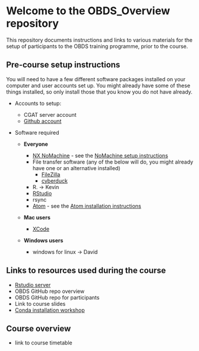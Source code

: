 # Welcome to the OBDS_Overview repository

This repository documents instructions and links to various materials for the setup of participants to the OBDS training programme, prior to the course.

## Pre-course setup instructions

You will need to have a few different software packages installed on your computer and user accounts set up.
You might already have some of these things installed, so only install those that you know you do not have already.

- Accounts to setup:
    - CGAT server account
    - [Github account](create_github_account.md)

- Software required
  - **Everyone**
    - [NX NoMachine](https://www.nomachine.com/) - see the [NoMachine setup instructions](nomachine_setup.pdf)
    - File transfer software (any of the below will do, you might already have one or an alternative installed)
        - [FileZilla](https://filezilla-project.org/)
        - [cyberduck](https://cyberduck.io/)
    - R. -> Kevin
    - [RStudio](https://rstudio.com/products/rstudio/download/)
    - rsync
    - [Atom](https://atom.io/) - see the [Atom installation instructions](Atom_install_instructions.md)

  - **Mac users**
    - [XCode](xcode_setup.md)
  - **Windows users**
    - windows for linux -> David

## Links to resources used during the course

- [Rstudio server](https://rstudio.com/products/rstudio-server-pro/)
- OBDS GitHub repo overview
- OBDS GitHub repo for participants
- Link to course slides
- [Conda installation workshop](https://github.com/OBDS-Training/Conda_Workshops/blob/master/1_Conda_intro.md)


## Course overview

- link to course timetable
